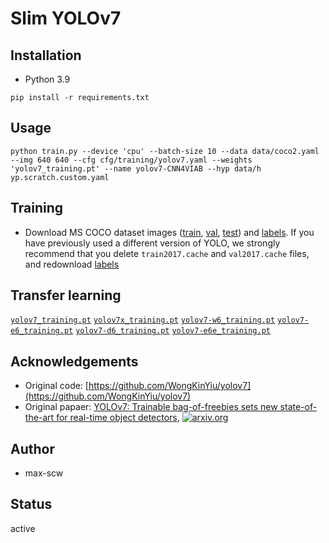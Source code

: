 # Slim YOLOv7



## Installation

- Python 3.9

````shell
pip install -r requirements.txt
````


## Usage

````shell
python train.py --device 'cpu' --batch-size 10 --data data/coco2.yaml --img 640 640 --cfg cfg/training/yolov7.yaml --weights 'yolov7_training.pt' --name yolov7-CNN4VIAB --hyp data/h
yp.scratch.custom.yaml
````


## Training

* Download MS COCO dataset images ([train](http://images.cocodataset.org/zips/train2017.zip), [val](http://images.cocodataset.org/zips/val2017.zip), [test](http://images.cocodataset.org/zips/test2017.zip)) and [labels](https://github.com/WongKinYiu/yolov7/releases/download/v0.1/coco2017labels-segments.zip). If you have previously used a different version of YOLO, we strongly recommend that you delete `train2017.cache` and `val2017.cache` files, and redownload [labels](https://github.com/WongKinYiu/yolov7/releases/download/v0.1/coco2017labels-segments.zip) 



## Transfer learning

[`yolov7_training.pt`](https://github.com/WongKinYiu/yolov7/releases/download/v0.1/yolov7_training.pt) [`yolov7x_training.pt`](https://github.com/WongKinYiu/yolov7/releases/download/v0.1/yolov7x_training.pt) [`yolov7-w6_training.pt`](https://github.com/WongKinYiu/yolov7/releases/download/v0.1/yolov7-w6_training.pt) [`yolov7-e6_training.pt`](https://github.com/WongKinYiu/yolov7/releases/download/v0.1/yolov7-e6_training.pt) [`yolov7-d6_training.pt`](https://github.com/WongKinYiu/yolov7/releases/download/v0.1/yolov7-d6_training.pt) [`yolov7-e6e_training.pt`](https://github.com/WongKinYiu/yolov7/releases/download/v0.1/yolov7-e6e_training.pt)







## Acknowledgements

- Original code: [https://github.com/WongKinYiu/yolov7](https://github.com/WongKinYiu/yolov7)
- Original papaer: [YOLOv7: Trainable bag-of-freebies sets new state-of-the-art for real-time object detectors](https://arxiv.org/abs/2207.02696), [![arxiv.org](http://img.shields.io/badge/cs.CV-arXiv%3A2207.02696-B31B1B.svg)](https://arxiv.org/abs/2207.02696)


## Author
 - max-scw

## Status
active

